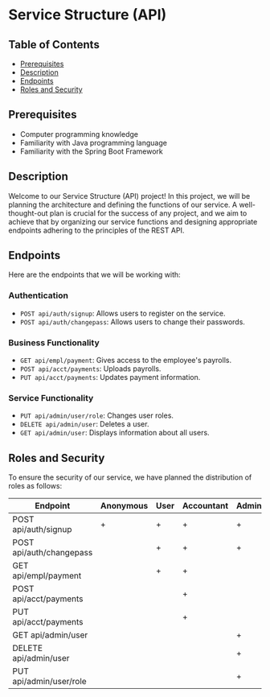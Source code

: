 # Service Structure (API)

## Table of Contents
- [Prerequisites](#prerequisites)
- [Description](#description)
- [Endpoints](#endpoints)
- [Roles and Security](#roles-and-security)

## Prerequisites
- Computer programming knowledge
- Familiarity with Java programming language
- Familiarity with the Spring Boot Framework

## Description
Welcome to our Service Structure (API) project! In this project, we will be planning the architecture and defining the functions of our service. A well-thought-out plan is crucial for the success of any project, and we aim to achieve that by organizing our service functions and designing appropriate endpoints adhering to the principles of the REST API.

## Endpoints
Here are the endpoints that we will be working with:

### Authentication
- `POST api/auth/signup`: Allows users to register on the service.
- `POST api/auth/changepass`: Allows users to change their passwords.

### Business Functionality
- `GET api/empl/payment`: Gives access to the employee's payrolls.
- `POST api/acct/payments`: Uploads payrolls.
- `PUT api/acct/payments`: Updates payment information.

### Service Functionality
- `PUT api/admin/user/role`: Changes user roles.
- `DELETE api/admin/user`: Deletes a user.
- `GET api/admin/user`: Displays information about all users.

## Roles and Security
To ensure the security of our service, we have planned the distribution of roles as follows:

| Endpoint                 | Anonymous | User | Accountant | Administrator |
|--------------------------|-----------|------|------------|---------------|
| POST api/auth/signup     |     +     |  +   |     +      |       +       |
| POST api/auth/changepass |           |  +   |     +      |       +       |
| GET api/empl/payment     |           |  +   |     +      |               |
| POST api/acct/payments   |           |      |     +      |               |
| PUT api/acct/payments    |           |      |     +      |               |
| GET api/admin/user       |           |      |            |       +       |
| DELETE api/admin/user    |           |      |            |       +       |
| PUT api/admin/user/role  |           |      |            |       +       |

